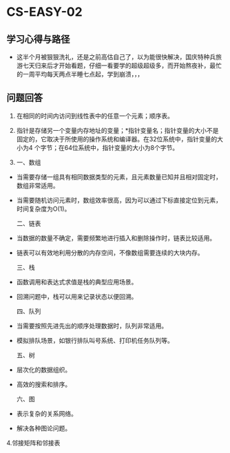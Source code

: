# CS-EASY-02
## 学习心得与路径
- 这半个月被狠狠洗礼，还是之前高估自己了，以为能很快解决，国庆特种兵旅游七天归来后才开始看题，仔细一看要学的超级超级多，而开始熬夜补，最忙的一周平均每天两点半睡七点起，学到崩溃，，，
## 问题回答
1. 在相同的时间内访问到线性表中的任意一个元素；顺序表。

2. 指针是存储另一个变量内存地址的变量；*指针变量名；指针变量的大小不是固定的，它取决于所使用的操作系统和编译器。在32位系统中，指针变量的大小为4 个字节；在64位系统中，指针变量的大小为8个字节。
3.
   一、数组
 - 当需要存储一组具有相同数据类型的元素，且元素数量已知并且相对固定时，数组非常适用。
 - 当需要随机访问元素时，数组效率很高，因为可以通过下标直接定位到元素，时间复杂度为O(1)。

   二、链表
 - 当数据的数量不确定，需要频繁地进行插入和删除操作时，链表比较适用。
 - 链表可以有效地利用分散的内存空间，不像数组需要连续的大块内存。

   三、栈
 - 函数调用和表达式求值是栈的典型应用场景。
 - 回溯问题中，栈可以用来记录状态以便回溯。

   四、队列
 - 当需要按照先进先出的顺序处理数据时，队列非常适用。
 - 模拟排队场景，如银行排队叫号系统、打印机任务队列等。

   五、树
 - 层次化的数据组织。
 - 高效的搜索和排序。
  
   六、图
 - 表示复杂的关系网络。
 - 解决各种图论问题。

4.邻接矩阵和邻接表
